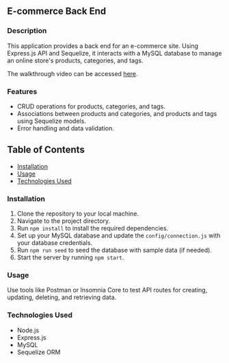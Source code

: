 
## E-commerce Back End

### Description

This application provides a back end for an e-commerce site. Using Express.js API and Sequelize, it interacts with a MySQL database to manage an online store's products, categories, and tags.

The walkthrough video can be accessed [here](https://drive.google.com/file/d/1Vk57fEjk9O3qHy7sBk-wVttxou1AzcT7/view?usp=sharing).

### Features

- CRUD operations for products, categories, and tags.
- Associations between products and categories, and products and tags using Sequelize models.
- Error handling and data validation.

## Table of Contents

- [Installation](#installation)
- [Usage](#usage)
- [Technologies Used](#technologies)

### Installation

1. Clone the repository to your local machine.
2. Navigate to the project directory.
3. Run `npm install` to install the required dependencies.
4. Set up your MySQL database and update the `config/connection.js` with your database credentials.
5. Run `npm run seed` to seed the database with sample data (if needed).
6. Start the server by running `npm start`.

### Usage

Use tools like Postman or Insomnia Core to test API routes for creating, updating, deleting, and retrieving data.

### Technologies Used

- Node.js
- Express.js
- MySQL
- Sequelize ORM

